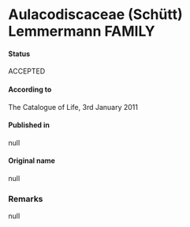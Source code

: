 Aulacodiscaceae (Schütt) Lemmermann FAMILY
=======

#### Status
ACCEPTED

#### According to
The Catalogue of Life, 3rd January 2011

#### Published in
null

#### Original name
null

### Remarks
null